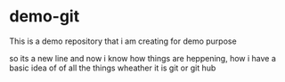 # demo-git
This is a demo repository that i am creating for demo purpose

so its a new line and now i know how things are heppening, how i have a basic idea of
of all the things wheather it is git or git hub
